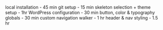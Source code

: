 local installation                      - 45 min
git setup                               - 15 min
skeleton selection + theme setup        - 1hr
WordPress configuration                 - 30 min
button, color & typography globals      - 30 min
custom navigation walker                - 1 hr
header & nav styling                    - 1.5 hr